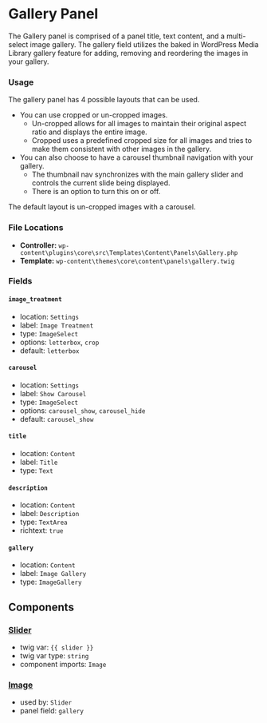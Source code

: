 # Gallery Panel

The Gallery panel is comprised of a panel title, text content, and a multi-select image gallery. The gallery field utilizes the baked in WordPress Media Library gallery feature for adding, removing and reordering the images in your gallery.

### Usage

The gallery panel has 4 possible layouts that can be used.
* You can use cropped or un-cropped images.
    * Un-cropped allows for all images to maintain their original aspect ratio and displays the entire image.
    * Cropped uses a predefined cropped size for all images and tries to make them consistent with other images in the gallery.
* You can also choose to have a carousel thumbnail navigation with your gallery.
    * The thumbnail nav synchronizes with the main gallery slider and controls the current slide being displayed.
    * There is an option to turn this on or off.

The default layout is un-cropped images with a carousel.

### File Locations

* **Controller:** `wp-content\plugins\core\src\Templates\Content\Panels\Gallery.php`
* **Template:** `wp-content\themes\core\content\panels\gallery.twig`

### Fields

#### `image_treatment`
* location: `Settings`
* label: `Image Treatment`
* type: `ImageSelect`
* options: `letterbox`, `crop`
* default: `letterbox`

#### `carousel`
* location: `Settings`
* label: `Show Carousel`
* type: `ImageSelect`
* options: `carousel_show`, `carousel_hide`
* default: `carousel_show`

#### `title`
* location: `Content`
* label: `Title`
* type: `Text`

#### `description`
* location: `Content`
* label: `Description`
* type: `TextArea`
* richtext: `true`

#### `gallery`
* location: `Content`
* label: `Image Gallery`
* type: `ImageGallery`

## Components

### [Slider](/docs/theme/components/slider.md)
* twig var: `{{ slider }}`
* twig var type: `string`
* component imports: `Image`

### [Image](/docs/theme/components/image.md)
* used by: `Slider`
* panel field: `gallery`
